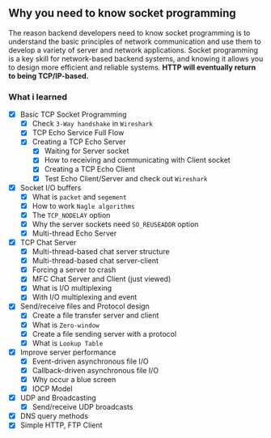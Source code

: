## Why you need to know socket programming
The reason backend developers need to know socket programming is to understand the basic principles of network communication and use them to develop a variety of server and network applications. Socket programming is a key skill for network-based backend systems, and knowing it allows you to design more efficient and reliable systems. **HTTP will eventually return to being TCP/IP-based.**

### What i learned
- [x] Basic TCP Socket Programming
    - [x] Check `3-Way handshake` in `Wireshark`
    - [x] TCP Echo Service Full Flow
    - [x] Creating a TCP Echo Server
        - [x] Waiting for Server socket
        - [x] How to receiving and communicating with Client socket
        - [x] Creating a TCP Echo Client
        - [x] Test Echo Client/Server and check out `Wireshark`
- [x] Socket I/O buffers
    - [x] What is `packet` and `segement`
    - [x] How to work `Nagle algorithms`
    - [x] The `TCP_NODELAY` option
    - [x] Why the server sockets need `SO_REUSEADDR` option
    - [x] Multi-thread Echo Server
- [x] TCP Chat Server
    - [x] Multi-thread-based chat server structure
    - [x] Multi-thread-based chat server-client
    - [x] Forcing a server to crash
    - [x] MFC Chat Server and Client (just viewed)
    - [x] What is I/O multiplexing
    - [x] With I/O multiplexing and event
- [x] Send/receive files and Protocol design
    - [x] Create a file transfer server and client
    - [x] What is `Zero-window`
    - [x] Create a file sending server with a protocol
    - [x] What is `Lookup Table`
- [x] Improve server performance
    - [x] Event-driven asynchronous file I/O
    - [x] Callback-driven asynchronous file I/O
    - [x] Why occur a blue screen
    - [x] IOCP Model
- [x] UDP and Broadcasting
    - [x] Send/receive UDP broadcasts
- [x] DNS query methods
- [x] Simple HTTP, FTP Client

